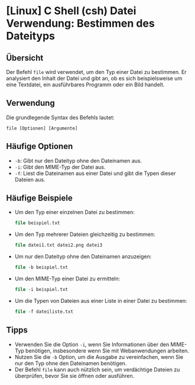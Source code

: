 # [Linux] C Shell (csh) Datei Verwendung: Bestimmen des Dateityps

## Übersicht
Der Befehl `file` wird verwendet, um den Typ einer Datei zu bestimmen. Er analysiert den Inhalt der Datei und gibt an, ob es sich beispielsweise um eine Textdatei, ein ausführbares Programm oder ein Bild handelt.

## Verwendung
Die grundlegende Syntax des Befehls lautet:

```
file [Optionen] [Argumente]
```

## Häufige Optionen
- `-b`: Gibt nur den Dateityp ohne den Dateinamen aus.
- `-i`: Gibt den MIME-Typ der Datei aus.
- `-f`: Liest die Dateinamen aus einer Datei und gibt die Typen dieser Dateien aus.

## Häufige Beispiele
- Um den Typ einer einzelnen Datei zu bestimmen:
  ```csh
  file beispiel.txt
  ```

- Um den Typ mehrerer Dateien gleichzeitig zu bestimmen:
  ```csh
  file datei1.txt datei2.png datei3
  ```

- Um nur den Dateityp ohne den Dateinamen anzuzeigen:
  ```csh
  file -b beispiel.txt
  ```

- Um den MIME-Typ einer Datei zu ermitteln:
  ```csh
  file -i beispiel.txt
  ```

- Um die Typen von Dateien aus einer Liste in einer Datei zu bestimmen:
  ```csh
  file -f dateiliste.txt
  ```

## Tipps
- Verwenden Sie die Option `-i`, wenn Sie Informationen über den MIME-Typ benötigen, insbesondere wenn Sie mit Webanwendungen arbeiten.
- Nutzen Sie die `-b` Option, um die Ausgabe zu vereinfachen, wenn Sie nur den Typ ohne den Dateinamen benötigen.
- Der Befehl `file` kann auch nützlich sein, um verdächtige Dateien zu überprüfen, bevor Sie sie öffnen oder ausführen.